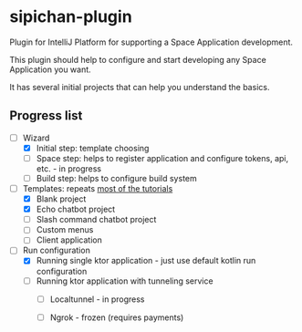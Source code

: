 # sipichan-plugin

Plugin for IntelliJ Platform for supporting a Space Application development.

This plugin should help to configure and start developing any Space Application you want.

It has several initial projects that can help you understand the basics.

## Progress list

- [ ] Wizard
    - [x] Initial step: template choosing
    - [ ] Space step: helps to register application and configure tokens, api, etc. - in progress
    - [ ] Build step: helps to configure build system
- [ ] Templates: repeats [most of the tutorials](https://www.jetbrains.com/help/space/applications.html#types-of-applications)
    - [x] Blank project
    - [x] Echo chatbot project
    - [ ] Slash command chatbot project
    - [ ] Custom menus
    - [ ] Client application
- [ ] Run configuration
    - [x] Running single ktor application - just use default kotlin run configuration
    - [ ] Running ktor application with tunneling service
        - [ ] Localtunnel - in progress
        - [ ] Ngrok - frozen (requires payments)
    